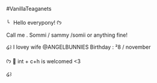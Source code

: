 #VanillaTeaganets

╰⠀Hello everypony! ᡣ𐭩

Call me . Sommi / sammy /somii or anything fine!

໒꒱ I lovey wife @ANGELBUNNIES
Birthday : ²8 / november 

ᡣ𐭩 🌻 int + c+h is welcomed <3

໒꒱ 
